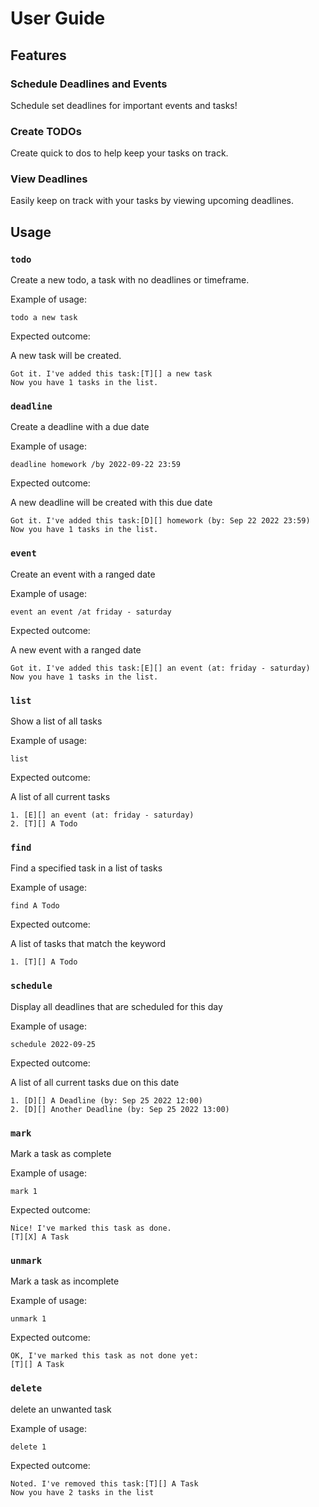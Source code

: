 # User Guide

## Features 

### Schedule Deadlines and Events
Schedule set deadlines for important events and tasks!

### Create TODOs
Create quick to dos to help keep your tasks on track.

### View Deadlines
Easily keep on track with your tasks by viewing upcoming deadlines. 

## Usage

### `todo`

Create a new todo, a task with no deadlines or timeframe.

Example of usage: 

`todo a new task`

Expected outcome:

A new task will be created.

```
Got it. I've added this task:[T][] a new task
Now you have 1 tasks in the list.
```

### `deadline` 

Create a deadline with a due date

Example of usage:

`deadline homework /by 2022-09-22 23:59`

Expected outcome:

A new deadline will be created with this due date

```
Got it. I've added this task:[D][] homework (by: Sep 22 2022 23:59)
Now you have 1 tasks in the list.
```

### `event`

Create an event with a ranged date

Example of usage:

`event an event /at friday - saturday`

Expected outcome:

A new event with a ranged date

```
Got it. I've added this task:[E][] an event (at: friday - saturday)
Now you have 1 tasks in the list.
```

### `list`

Show a list of all tasks

Example of usage:

`list`

Expected outcome:

A list of all current tasks

```
1. [E][] an event (at: friday - saturday)
2. [T][] A Todo
```

### `find`

Find a specified task in a list of tasks

Example of usage:

`find A Todo`

Expected outcome:

A list of tasks that match the keyword

```
1. [T][] A Todo
```

### `schedule`

Display all deadlines that are scheduled for this day

Example of usage:

`schedule 2022-09-25`

Expected outcome:

A list of all current tasks due on this date

```
1. [D][] A Deadline (by: Sep 25 2022 12:00)
2. [D][] Another Deadline (by: Sep 25 2022 13:00)
```

### `mark`

Mark a task as complete

Example of usage:

`mark 1`

Expected outcome:

```
Nice! I've marked this task as done.
[T][X] A Task
```

### `unmark`

Mark a task as incomplete

Example of usage:

`unmark 1`

Expected outcome:

```
OK, I've marked this task as not done yet:
[T][] A Task
```

### `delete`

delete an unwanted task

Example of usage:

`delete 1`

Expected outcome:

```
Noted. I've removed this task:[T][] A Task
Now you have 2 tasks in the list
```




